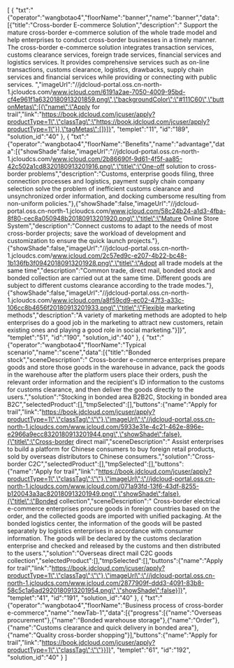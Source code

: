 [
	{
		"txt":"{\"operator\":\"wangbotao4\",\"floorName\":\"banner\",\"name\":\"banner\",\"data\":[{\"title\":\"Cross-border E-commerce Solution\",\"description\":\" Support the mature cross-border e-commerce solution of the whole trade model and help enterprises to conduct cross-border businesses in a timely manner. The cross-border e-commerce solution integrates transaction services, customs clearance services, foreign trade services, financial services and logistics services. It provides comprehensive services such as on-line transactions, customs clearance, logistics, drawbacks, supply chain services and financial services while providing or connecting with public services. \",\"imageUrl\":\"//jdcloud-portal.oss.cn-north-1.jcloudcs.com/www.jcloud.com/6191a2ae-7050-4009-95bd-cf4e961f1a6320180913201859.png\",\"backgroundColor\":\"#111C60\",\"buttonMetas\":[{\"name\":\"Apply for trail\",\"link\":\"https://book.jdcloud.com/jcuser/apply?productType=1\",\"classTag\":\"https://book.jdcloud.com/jcuser/apply?productType=1\"}],\"tagMetas\":[]}]}",
		"templet":"11",
		"id":"189",
		"solution_id":"40"
	},
	{
		"txt":"{\"operator\":\"wangbotao4\",\"floorName\":\"Benefits\",\"name\":\"advantage\",\"data\":[{\"showShade\":false,\"imageUrl\":\"//jdcloud-portal.oss.cn-north-1.jcloudcs.com/www.jcloud.com/2b86690f-9d61-4f5f-aa85-42c502a1cd8320180913201916.png\",\"title\":\"One-off solution to cross-border problems\",\"description\":\"Customs, enterprise goods filing, three connection processes and logistics, payment supply chain company selection solve the problem of inefficient customs clearance and unsynchronized order information, and docking cumbersome resulting from non-uniform policies.\"},{\"showShade\":false,\"imageUrl\":\"//jdcloud-portal.oss.cn-north-1.jcloudcs.com/www.jcloud.com/58c24b24-a1d3-4fba-8f80-cec8a050948b20180913201920.png\",\"title\":\"Mature Online Store System\",\"description\":\"Connect customs to adapt to the needs of most cross-border projects; save the workload of development and customization to ensure the quick launch projects.\"},{\"showShade\":false,\"imageUrl\":\"//jdcloud-portal.oss.cn-north-1.jcloudcs.com/www.jcloud.com/2c57ed9c-e207-4b22-bc48-1b136fb3f09420180913201928.png\",\"title\":\"Adopt all trade models at the same time\",\"description\":\"Common trade, direct mail, bonded stock and bonded collection are carried out at the same time. Different goods are subject to different customs clearance according to the trade modes.\"},{\"showShade\":false,\"imageUrl\":\"//jdcloud-portal.oss.cn-north-1.jcloudcs.com/www.jcloud.com/a8f59cd9-ec02-47f3-a33c-106cc8b4656f20180913201933.png\",\"title\":\"Flexible marketing methods\",\"description\":\"A variety of marketing methods are adopted to help enterprises do a good job in the marketing to attract new customers, retain existing ones and playing a good role in social marketing.\"}]}",
		"templet":"51",
		"id":"190",
		"solution_id":"40"
	},
	{
		"txt":"{\"operator\":\"wangbotao4\",\"floorName\":\"Typical scenario\",\"name\":\"scene\",\"data\":[{\"title\":\"Bonded stock\",\"sceneDescription\":\" Cross-border e-commerce enterprises prepare goods and store those goods in the warehouse in advance, pack the goods in the warehouse after the platform users place their orders, push the relevant order information and the recipient's ID information to the customs for customs clearance, and then deliver the goods directly to the users.\",\"solution\":\"Stocking in bonded area B2B2C, Stocking in bonded area B2C\",\"selectedProduct\":[],\"tmpSelected\":[],\"buttons\":{\"name\":\"Apply for trail\",\"link\":\"https://book.jdcloud.com/jcuser/apply?productType=1\",\"classTag\":\"\"},\"imageUrl\":\"//jdcloud-portal.oss.cn-north-1.jcloudcs.com/www.jcloud.com/5933e31e-4c21-462e-896e-e2966a9ecc8320180913201944.png\",\"showShade\":false},{\"title\":\"Cross-border direct mail\",\"sceneDescription\":\" Assist enterprises to build a platform for Chinese consumers to buy foreign retail products, sold by overseas distributors to Chinese consumers.\",\"solution\":\"Cross-border C2C\",\"selectedProduct\":[],\"tmpSelected\":[],\"buttons\":{\"name\":\"Apply for trail\",\"link\":\"https://book.jdcloud.com/jcuser/apply?productType=1\",\"classTag\":\"\"},\"imageUrl\":\"//jdcloud-portal.oss.cn-north-1.jcloudcs.com/www.jcloud.com/071a93fd-13f6-43df-8255-b120043a3ac820180913201949.png\",\"showShade\":false},{\"title\":\"Bonded collection\",\"sceneDescription\":\" Cross-border electrical e-commerce enterprises procure goods in foreign countries based on the order, and the collected goods are imported with unified packaging. At the bonded logistics center, the information of the goods will be pasted separately by logistics enterprises in accordance with consumer information. The goods will be declared by the customs declaration enterprise and checked and released by the customs and then distributed to the users.\",\"solution\":\"Overseas direct mail C2C goods collection\",\"selectedProduct\":[],\"tmpSelected\":[],\"buttons\":{\"name\":\"Apply for trail\",\"link\":\"https://book.jdcloud.com/jcuser/apply?productType=1\",\"classTag\":\"\"},\"imageUrl\":\"//jdcloud-portal.oss.cn-north-1.jcloudcs.com/www.jcloud.com/2877909f-ddd3-4091-83b8-58c5c1a6ad2920180913201954.png\",\"showShade\":false}]}",
		"templet":"41",
		"id":"191",
		"solution_id":"40"
	},
	{
		"txt":"{\"operator\":\"wangbotao4\",\"floorName\":\"Business process of cross-border e-commerce\",\"name\":\"newTab-1\",\"data\":[{\"progress\":[{\"name\":\"Overseas procurement\"},{\"name\":\"Bonded warehouse storage\"},{\"name\":\"Order\"},{\"name\":\"Customs clearance and quick delivery in bonded area\"},{\"name\":\"Quality cross-border shopping\"}],\"buttons\":{\"name\":\"Apply for trail\",\"link\":\"https://book.jdcloud.com/jcuser/apply?productType=1\",\"classTag\":\"\"}}]}",
		"templet":"61",
		"id":"192",
		"solution_id":"40"
	}
]